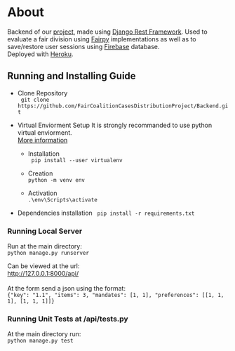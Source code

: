# About
Backend of our [project](https://github.com/FairCoalitionCasesDistributionProject), made using [Django Rest Framework](https://www.django-rest-framework.org). Used to evaluate a fair division using [Fairpy](https://github.com/erelsgl/fairpy) implementations as well as to save/restore user sessions using [Firebase](https://firebase.google.com/) database.<br />
Deployed with [Heroku](https://www.heroku.com/). <br />


## Running and Installing Guide
* Clone Repository <br /> 
``` git clone https://github.com/FairCoalitionCasesDistributionProject/Backend.git```

* Virtual Enviorment Setup
It is strongly recommanded to use python virtual enviorment.<br />
[More information](https://packaging.python.org/en/latest/guides/installing-using-pip-and-virtual-environments/)
  * Installation <br />
``` pip install --user virtualenv```

  * Creation <br />
``` python -m venv env ```

  * Activation <br />
``` .\env\Scripts\activate ```


* Dependencies installation
``` pip install -r requirements.txt```

### Running Local Server
Run at the main directory:<br />
``` python manage.py runserver ```<br />

Can be viewed at the url:<br /> 
http://127.0.0.1:8000/api/ <br />
<br />
At the form send a json using the format: <br />
``` {"key": "1.1", "items": 3, "mandates": [1, 1], "preferences": [[1, 1, 1], [1, 1, 1]]} ```

### Running Unit Tests at /api/tests.py
At the main directory run:<br />
``` python manage.py test ```
